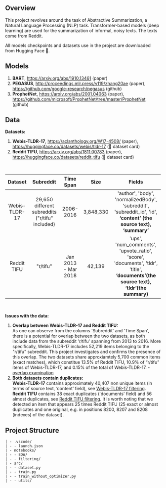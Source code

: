## Overview
This project revolves around the task of Abstractive Summarization, a Natural Language Processing (NLP) task.
Transformer-based models (deep learning) are used for the summarization of informal, noisy texts. The texts come from Reddit. 

All models checkpoints and datasets use in the project are downloaded from Hugging Face 🤗.

## Models
1. **BART**, https://arxiv.org/abs/1910.13461 (paper)
2. **PEGASUS**, http://proceedings.mlr.press/v119/zhang20ae (paper), https://github.com/google-research/pegasus (github)
3. **ProphetNet**, https://arxiv.org/abs/2001.04063 (paper), https://github.com/microsoft/ProphetNet/tree/master/ProphetNet (github)

## Data

**Datasets:**
1. **Webis-TLDR-17**, https://aclanthology.org/W17-4508/ (paper), https://huggingface.co/datasets/webis/tldr-17 (🤗 dataset card)
2. **Reddit TIFU**, https://arxiv.org/abs/1811.00783 (paper), https://huggingface.co/datasets/reddit_tifu (🤗 dataset card)
<br>

| Dataset | Subreddit | Time Span | Size | Fields |
| :------------: | :------------: | :------------: | :------------: | :------------: |
| Webis-TLDR-17 | 29,650 different subreddits ("r/tifu" included) | 2006-2016 | 3,848,330 | 'author', 'body', 'normalizedBody', 'subreddit', 'subreddit_id', 'id', **‘content’ (the source text), ‘summary’** |
| Reddit TIFU | "r/tifu" | Jan 2013 - Mar 2018 | 42,139 | 'ups', 'num_comments', 'upvote_ratio', 'score', 'documents', 'tldr', 'title', **‘documents’(the source text), ‘tldr’(the summary)** |
<br>

**Issues with the data:**

1. **Overlap between Webis-TLDR-17 and Reddit TIFU:** <br>
As one can observe from the columns 'Subreddit' and 'Time Span', there is a potential for overlap between the two datasets, as both include data from the subreddit 'r/tifu' spanning from 2013 to 2016. More specifically, Webis-TLDR-17 includes 52,219 items belonging to the "r/tifu" subreddit. This project investigates and confirms the presence of this overlap. The two datasets share approxiamtely 5,700 common items (exact matches), which constitue 13.5% of Reddit TIFU, 10.9% of “r/tifu” items of Webis-TLDR-17, and 0.15% of the total of Webis-TLDR-17. - [overlap examination](https://github.com/anna-kay/Reddit-summarization/blob/main/notebooks/filtering/overlap_examination_Webis-TLDR-17_Reddit-TIFU_no_prior_filtering.ipynb)
2. **Both datasets contain duplicates:** <br>
**Webis-TLDR-17** contains approximately 40,407 non unique items (in terms of source text, ‘content’ field), see <a href="https://github.com/anna-kay/Reddit-summarization/blob/main/notebooks/filtering/Webis-TLDR-17_filtering.ipynb">Webis-TLDR-17 filtering</a>.<br>
**Reddit TIFU** contains 38 exact duplicates ('documents' field) and 56 almost duplicates, see <a href="https://github.com/anna-kay/Reddit-summarization/blob/main/notebooks/filtering/Reddit-TIFU_filtering.ipynb">Reddit TIFU filtering</a>. It is worth noting that we detected an item that appears 25 times Reddit TIFU (25 exact or almost duplicates and one original, e.g. in positions 8200, 8207 and 8208 (indexes) of the dataset).



## Project Structure 
```
| - .vscode/
| - - launch.json
| - notebooks/
| - - EDA/
| - - filtering/
| - src/
| - - dataset.py
| - - train.py
| - - train_without_optimizer.py
| - - utils/
```
